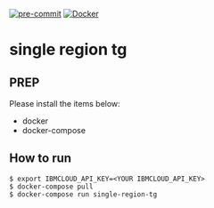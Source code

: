 [![pre-commit](https://github.com/ibm-xaas/dev-env/actions/workflows/pre-commit.yaml/badge.svg?branch=main)](https://github.com/ibm-xaas/dev-env/actions/workflows/pre-commit.yaml)
[![Docker](https://github.com/ibm-xaas/dev-env/actions/workflows/docker-publish.yml/badge.svg)](https://github.com/ibm-xaas/dev-env/actions/workflows/docker-publish.yml)

# single region tg


## PREP

Please install the items below:
* docker
* docker-compose

## How to run
```
$ export IBMCLOUD_API_KEY=<YOUR IBMCLOUD_API_KEY>
$ docker-compose pull
$ docker-compose run single-region-tg
```

